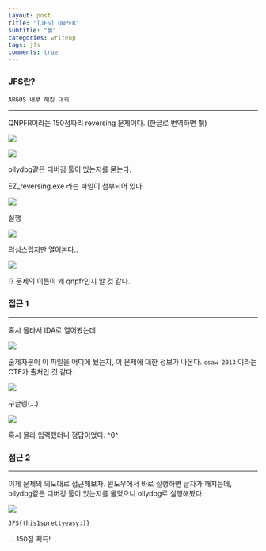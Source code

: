 ```yaml
---
layout: post
title: "[JFS] QNPFR"
subtitle: "뷁"
categories: writeup
tags: jfs
comments: true
---
```


### JFS란?
	ARGOS 내부 해킹 대회

***

QNPFR이라는 150점짜리 reversing 문제이다. (한글로 번역하면 뷁)

![](https://i.imgur.com/PinbHaJ.png)


![](https://i.imgur.com/8lwiNJm.png)

ollydbg같은 디버깅 툴이 있는지를 묻는다.


EZ_reversing.exe 라는 파일이 첨부되어 있다.


![](https://i.imgur.com/1kPJmoT.png)

실행

![](https://i.imgur.com/bXyvNAn.png)

의심스럽지만 열어본다.. 


![](https://i.imgur.com/0mhhLW4.png)

!? 문제의 이름이 왜 qnpfr인지 알 것 같다.



### 접근 1
***

혹시 몰라서 IDA로 열어봤는데

![](https://i.imgur.com/lmwrgjl.png)

출제자분이 이 파일을 어디에 뒀는지, 이 문제에 대한 정보가 나온다.
`csaw 2013` 이라는 CTF가 출처인 것 같다.

![](https://i.imgur.com/5xwndrM.png)

구글링(...)

![](https://i.imgur.com/Hjky4VM.png)

혹시 몰라 입력했더니 정답이었다. ^0^


### 접근 2
***

이제 문제의 의도대로 접근해보자.
윈도우에서 바로 실행하면 글자가 깨지는데, ollydbg같은 디버깅 툴이 있는지를 물었으니 ollydbg로 실행해봤다.

![](https://i.imgur.com/HeecGVy.pngG)

`JFS{this1sprettyeasy:)}`

... 150점 획득! 